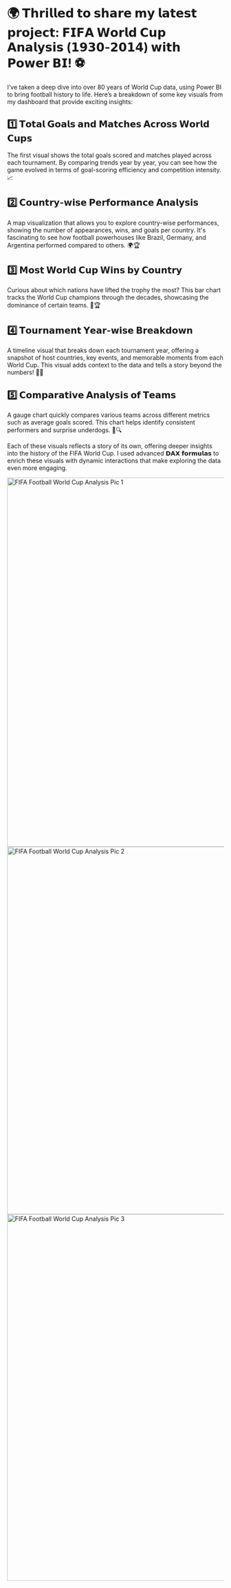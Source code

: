 # 🌍 𝗧𝗵𝗿𝗶𝗹𝗹𝗲𝗱 𝘁𝗼 𝘀𝗵𝗮𝗿𝗲 𝗺𝘆 𝗹𝗮𝘁𝗲𝘀𝘁 𝗽𝗿𝗼𝗷𝗲𝗰𝘁: 𝗙𝗜𝗙𝗔 𝗪𝗼𝗿𝗹𝗱 𝗖𝘂𝗽 𝗔𝗻𝗮𝗹𝘆𝘀𝗶𝘀 (𝟭𝟵𝟯𝟬-𝟮𝟬𝟭𝟰) 𝘄𝗶𝘁𝗵 𝗣𝗼𝘄𝗲𝗿 𝗕𝗜! ⚽

I’ve taken a deep dive into over 80 years of World Cup data, using Power BI to bring football history to life. Here’s a breakdown of some key visuals from my dashboard that provide exciting insights:

## 1️⃣ 𝗧𝗼𝘁𝗮𝗹 𝗚𝗼𝗮𝗹𝘀 𝗮𝗻𝗱 𝗠𝗮𝘁𝗰𝗵𝗲𝘀 𝗔𝗰𝗿𝗼𝘀𝘀 𝗪𝗼𝗿𝗹𝗱 𝗖𝘂𝗽𝘀

The first visual shows the total goals scored and matches played across each tournament. By comparing trends year by year, you can see how the game evolved in terms of goal-scoring efficiency and competition intensity. 📈

## 2️⃣ 𝗖𝗼𝘂𝗻𝘁𝗿𝘆-𝘄𝗶𝘀𝗲 𝗣𝗲𝗿𝗳𝗼𝗿𝗺𝗮𝗻𝗰𝗲 𝗔𝗻𝗮𝗹𝘆𝘀𝗶𝘀

A map visualization that allows you to explore country-wise performances, showing the number of appearances, wins, and goals per country. It's fascinating to see how football powerhouses like Brazil, Germany, and Argentina performed compared to others. 🌍🏆

## 3️⃣ 𝗠𝗼𝘀𝘁 𝗪𝗼𝗿𝗹𝗱 𝗖𝘂𝗽 𝗪𝗶𝗻𝘀 𝗯𝘆 𝗖𝗼𝘂𝗻𝘁𝗿𝘆

Curious about which nations have lifted the trophy the most? This bar chart tracks the World Cup champions through the decades, showcasing the dominance of certain teams. 🏅🏆

## 4️⃣ 𝗧𝗼𝘂𝗿𝗻𝗮𝗺𝗲𝗻𝘁 𝗬𝗲𝗮𝗿-𝘄𝗶𝘀𝗲 𝗕𝗿𝗲𝗮𝗸𝗱𝗼𝘄𝗻

A timeline visual that breaks down each tournament year, offering a snapshot of host countries, key events, and memorable moments from each World Cup. This visual adds context to the data and tells a story beyond the numbers! 📅✨

## 5️⃣ 𝗖𝗼𝗺𝗽𝗮𝗿𝗮𝘁𝗶𝘃𝗲 𝗔𝗻𝗮𝗹𝘆𝘀𝗶𝘀 𝗼𝗳 𝗧𝗲𝗮𝗺𝘀

A gauge chart quickly compares various teams across different metrics such as average goals scored. This chart helps identify consistent performers and surprise underdogs. 🚀🔍

Each of these visuals reflects a story of its own, offering deeper insights into the history of the FIFA World Cup. I used advanced 𝗗𝗔𝗫 𝗳𝗼𝗿𝗺𝘂𝗹𝗮𝘀 to enrich these visuals with dynamic interactions that make exploring the data even more engaging.

<img width="857" alt="FIFA Football World Cup Analysis Pic 1" src="https://github.com/user-attachments/assets/5f3e4352-9d15-4963-8817-32d058e7cd25">
<img width="853" alt="FIFA Football World Cup Analysis Pic 2" src="https://github.com/user-attachments/assets/d0579223-7d74-447f-8d15-94634ce741f5">
<img width="851" alt="FIFA Football World Cup Analysis Pic 3" src="https://github.com/user-attachments/assets/5596aeb1-1aca-4972-bfbd-2258097564af">
